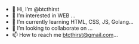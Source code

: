 - 👋 Hi, I’m @btcthirst
- 👀 I’m interested in WEB ...
- 🌱 I’m currently learning HTML, CSS, JS, Golang...
- 💞️ I’m looking to collaborate on ...
- 📫 How to reach me btcthirst@gmail.com...

<!---
btcthirst/btcthirst is a ✨ special ✨ repository because its `README.md` (this file) appears on your GitHub profile.
You can click the Preview link to take a look at your changes.
--->
